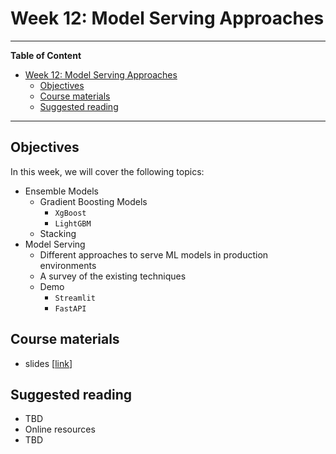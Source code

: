 # Week 12: Model Serving Approaches
---

**Table of Content**
- [Week 12: Model Serving Approaches](#week-12-model-serving-approaches)
  - [Objectives](#objectives)
  - [Course materials](#course-materials)
  - [Suggested reading](#suggested-reading)

---
## Objectives
In this week, we will cover the following topics:
* Ensemble Models
  * Gradient Boosting Models
    * `XgBoost`
    * `LightGBM`
  * Stacking
* Model Serving
  * Different approaches to serve ML models in production environments
  * A survey of the existing techniques
  * Demo
    * `Streamlit`
    * `FastAPI`

## Course materials
* slides [[link](TBD)]

## Suggested reading
* TBD
* Online resources
* TBD